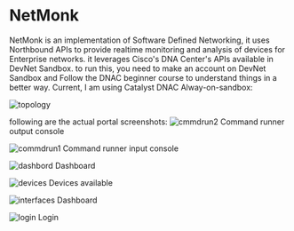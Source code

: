 # NetMonk
NetMonk is an implementation of Software Defined Networking, it uses Northbound APIs to provide realtime monitoring and analysis of devices for Enterprise networks. it leverages Cisco's DNA Center's APIs available in DevNet Sandbox.
to run this, you need to make an account on DevNet Sandbox and Follow the DNAC beginner course to understand things in a better way.
Current, I am using Catalyst DNAC Alway-on-sandbox:

![topology](https://github.com/SkandTiwari/NetMonk/assets/65547970/345efa82-75ad-4416-933f-3b3ae5334916)


following are the actual portal screenshots:
![cmmdrun2](https://github.com/SkandTiwari/NetMonk/assets/65547970/736da71a-7c67-4cde-9c81-c03a539f533c)
Command runner output console

![commdrun1](https://github.com/SkandTiwari/NetMonk/assets/65547970/2d4b324a-20b9-4a77-9c67-3fa81723c0a0)
Command runner input console

![dashbord](https://github.com/SkandTiwari/NetMonk/assets/65547970/fed00c70-80b6-463e-815e-14ef7d800c82)
Dashboard

![devices](https://github.com/SkandTiwari/NetMonk/assets/65547970/fee3611a-bc93-441b-b024-d098e49e8f5b)
Devices available

![interfaces](https://github.com/SkandTiwari/NetMonk/assets/65547970/8dac1439-e79e-4b43-8f29-1cf12b29f49c)
Dashboard

![login](https://github.com/SkandTiwari/NetMonk/assets/65547970/adbb2208-3e5d-441a-b3be-ba37e0dc6dd6)
Login

